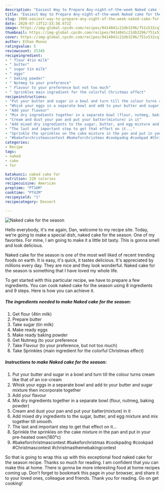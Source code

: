 ```yaml
---
description: "Easiest Way to Prepare Any-night-of-the-week Naked cake for the season"
title: "Easiest Way to Prepare Any-night-of-the-week Naked cake for the season"
slug: 1989-easiest-way-to-prepare-any-night-of-the-week-naked-cake-for-the-season
date: 2020-07-13T12:53:58.672Z
image: https://img-global.cpcdn.com/recipes/9414041c21db3296/751x532cq70/naked-cake-for-the-season-recipe-main-photo.jpg
thumbnail: https://img-global.cpcdn.com/recipes/9414041c21db3296/751x532cq70/naked-cake-for-the-season-recipe-main-photo.jpg
cover: https://img-global.cpcdn.com/recipes/9414041c21db3296/751x532cq70/naked-cake-for-the-season-recipe-main-photo.jpg
author: Ethan Munoz
ratingvalue: 5
reviewcount: 25345
recipeingredient:
- " flour 4tin milk"
- " butter"
- " sugar tin milk"
- " eggs"
- " baking powder"
- " Nutmeg to your preference"
- " Flavour to your preference but not too much"
- " Sprinkles main ingredient for the colorful Christmas effect"
recipeinstructions:
- "Put your butter and sugar in a bowl and turn till the colour turns cream like that of an ice-cream"
- "Whisk your eggs in a separate bowl and add to your butter and sugar mixture then incorporate together"
- "Add your flavour"
- "Mix dry ingredients together in a separate bowl (flour, nutmeg, baking powder)"
- "Cream and dust your pan and put your batter(mixture) in it"
- "Add mixed dry ingredients to the sugar, butter, and egg mixture and mix together till smooth."
- "The last and important step to get that effect on it..."
- "Sprinkle the sprinkles on the cake mixture in the pan and put in your pre-heated oven(180°c)"
- "#bakeforchristmascontest #bakeforchristmas #cookpadng #cookpad #Christmascontest #christmasthemebakingcontest"
categories:
- Recipe
tags:
- naked
- cake
- for

katakunci: naked cake for 
nutrition: 228 calories
recipecuisine: American
preptime: "PT16M"
cooktime: "PT42M"
recipeyield: "1"
recipecategory: Dessert

---
```



![Naked cake for the season](https://img-global.cpcdn.com/recipes/9414041c21db3296/751x532cq70/naked-cake-for-the-season-recipe-main-photo.jpg)

Hello everybody, it's me again, Dan, welcome to my recipe site. Today, we're going to make a special dish, naked cake for the season. One of my favorites. For mine, I am going to make it a little bit tasty. This is gonna smell and look delicious.

Naked cake for the season is one of the most well liked of recent trending foods on earth. It is easy, it's quick, it tastes delicious. It's appreciated by millions every day. They are nice and they look wonderful. Naked cake for the season is something that I have loved my whole life.




To get started with this particular recipe, we have to prepare a few ingredients. You can cook naked cake for the season using 8 ingredients and 9 steps. Here is how you can achieve it.

<!--inarticleads1-->

##### The ingredients needed to make Naked cake for the season:

1. Get  flour (4tin milk)
1. Prepare  butter
1. Take  sugar (tin milk)
1. Make ready  eggs
1. Make ready  baking powder
1. Get  Nutmeg (to your preference
1. Take  Flavour (to your preference, but not too much)
1. Take  Sprinkles (main ingredient for the colorful Christmas effect)




<!--inarticleads2-->

##### Instructions to make Naked cake for the season:

1. Put your butter and sugar in a bowl and turn till the colour turns cream like that of an ice-cream
1. Whisk your eggs in a separate bowl and add to your butter and sugar mixture then incorporate together
1. Add your flavour
1. Mix dry ingredients together in a separate bowl (flour, nutmeg, baking powder)
1. Cream and dust your pan and put your batter(mixture) in it
1. Add mixed dry ingredients to the sugar, butter, and egg mixture and mix together till smooth.
1. The last and important step to get that effect on it...
1. Sprinkle the sprinkles on the cake mixture in the pan and put in your pre-heated oven(180°c)
1. #bakeforchristmascontest #bakeforchristmas #cookpadng #cookpad #Christmascontest #christmasthemebakingcontest




So that is going to wrap this up with this exceptional food naked cake for the season recipe. Thanks so much for reading. I am confident that you can make this at home. There is gonna be more interesting food at home recipes coming up. Don't forget to bookmark this page in your browser, and share it to your loved ones, colleague and friends. Thank you for reading. Go on get cooking!
